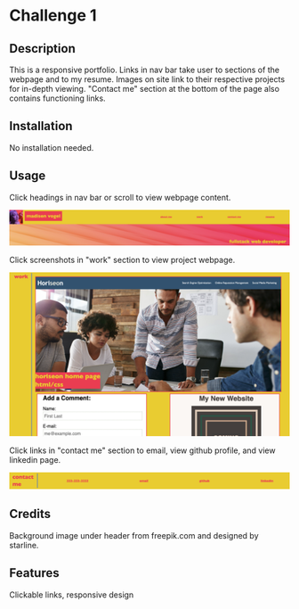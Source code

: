 # Challenge 1

## Description

This is a responsive portfolio.
Links in nav bar take user to sections of the webpage and to my resume.
Images on site link to their respective projects for in-depth viewing.
"Contact me" section at the bottom of the page also contains functioning links.


## Installation

No installation needed.

## Usage

Click headings in nav bar or scroll to view webpage content. 

![header with nav bar](assets/images/header.png)

Click screenshots in "work" section to view project webpage. 

![clickable screenshots of projects](assets/images/work.png)

Click links in "contact me" section to email, view github profile, and view linkedin page. 

![contact section with links](assets/images/contact.png)

## Credits

Background image under header from freepik.com and designed by starline.

## Features

Clickable links, responsive design
